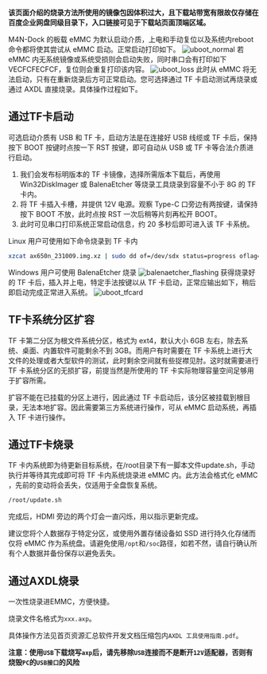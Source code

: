 **该页面介绍的烧录方法所使用的镜像包因体积过大，且下载站带宽有限故仅存储在百度企业网盘同级目录下，入口链接可见于下载站页面顶端区域。**

M4N-Dock 的板载 eMMC 为默认启动介质，上电和手动复位以及系统内reboot命令都将使其尝试从 eMMC 启动。正常启动打印如下。
![uboot_normal](../assets/uboot_normal.png)
若 eMMC 内无系统镜像或系统受损则会启动失败，同时串口会有打印如下 VECFCFECFCF，复位则会重复打印该内容。
![uboot_loss](../assets/uboot_loss.png)
此时从 eMMC 将无法启动，只有在重新烧录后方可正常启动。您可选择通过 TF 卡启动测试再烧录或通过 AXDL 直接烧录。具体操作过程如下。

## 通过TF卡启动
可选启动介质有 USB 和 TF 卡，启动方法是在连接好 USB 线缆或 TF 卡后，保持按下 BOOT 按键时点按一下 RST 按键，即可自动从 USB 或 TF 卡等合法介质进行启动。

1. 我们会发布标明版本的 TF 卡镜像，选择所需版本下载后，再使用 Win32DiskImager 或 BalenaEtcher 等烧录工具烧录到容量不小于 8G 的 TF 卡内。
2. 将 TF 卡插入卡槽，并提供 12V 电源。观察 Type-C 口旁边有两按键，请保持按下 BOOT 不放，此时点按 RST 一次后稍等片刻再松开 BOOT。
3. 此时可见串口打印系统正常启动信息，约 20 多秒后即可进入该 TF 卡系统。

Linux 用户可使用如下命令烧录到 TF 卡内
```bash
xzcat ax650n_231009.img.xz | sudo dd of=/dev/sdx status=progress oflag=direct bs=1G
```
Windows 用户可使用 BalenaEtcher 烧录
![balenaetcher_flashing](../assets/balenaetcher_flashing.png)
获得烧录好的 TF 卡后，插入并上电，特定手法按键以从 TF 卡启动，正常应输出如下，稍后即启动完成正常进入系统。
![uboot_tfcard](../assets/uboot_tfcard.png)



## TF卡系统分区扩容

TF 卡第二分区为根文件系统分区，格式为 ext4，默认大小 6GB 左右，除去系统、桌面、内置软件可能剩余不到 3GB。而用户有时需要在 TF 卡系统上进行大文件的处理或者大型软件的测试，此时剩余空间就有些捉襟见肘。这时就需要进行 TF 卡系统分区的无损扩容，前提当然是所使用的 TF 卡实际物理容量空间足够用于扩容所需。

扩容不能在已挂载的分区上进行，因此通过 TF 卡启动后，该分区被挂载到根目录，无法本地扩容。因此需要第三方系统进行操作，可从 eMMC 启动系统，再插入 TF 卡进行操作。


## 通过TF卡烧录
TF 卡内系统即为待更新目标系统，在/root目录下有一脚本文件update.sh，手动执行并等待其完成即可将 TF 卡内系统烧录进 eMMC 内。此方法会格式化 eMMC ，先前的变动将会丢失，仅适用于全盘恢复系统。

```bash
/root/update.sh
```
完成后，HDMI 旁边的两个灯会一直闪烁，用以指示更新完成。

建议您将个人数据存于特定分区，或使用外置存储设备如 SSD 进行持久化存储而仅将 eMMC 作为系统盘。请避免使用`/opt`和`/soc`路径，如若不然，请自行确认所有个人数据并备份保存以避免丢失。


## 通过AXDL烧录
一次性烧录进EMMC，方便快捷。

烧录文件名格式为`xxx.axp`。

具体操作方法见首页资源汇总软件开发文档压缩包内`AXDL 工具使用指南.pdf`。

**注意：使用`USB`下载烧写`axp`后，请先移除`USB`连接而不是断开`12V`适配器，否则有烧毁`PC`的`USB接口`的风险**